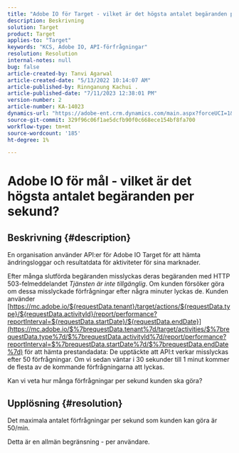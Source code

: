 ```yaml
---
title: "Adobe IO för Target - vilket är det högsta antalet begäranden per sekund?"
description: Beskrivning
solution: Target
product: Target
applies-to: "Target"
keywords: "KCS, Adobe IO, API-förfrågningar"
resolution: Resolution
internal-notes: null
bug: false
article-created-by: Tanvi Agarwal
article-created-date: "5/13/2022 10:14:07 AM"
article-published-by: Rinnganung Kachui .
article-published-date: "7/11/2023 12:38:01 PM"
version-number: 2
article-number: KA-14023
dynamics-url: "https://adobe-ent.crm.dynamics.com/main.aspx?forceUCI=1&pagetype=entityrecord&etn=knowledgearticle&id=78b79668-a5d2-ec11-a7b5-00224809c27a"
source-git-commit: 329f96c06f1ae5dcfb90f0c668ece154bf8fa700
workflow-type: tm+mt
source-wordcount: '185'
ht-degree: 1%

---
```


# Adobe IO för mål - vilket är det högsta antalet begäranden per sekund?

## Beskrivning {#description}


En organisation använder API:er för Adobe IO Target för att hämta ändringsloggar och resultatdata för aktiviteter för sina marknader.

Efter många slutförda begäranden misslyckas deras begäranden med HTTP 503-felmeddelandet *Tjänsten är inte tillgänglig*. Om kunden försöker göra om dessa misslyckade förfrågningar efter några minuter lyckas de. Kunden använder [https://mc.adobe.io/${requestData.tenant}/target/actions/${requestData.type}/${requestData.activityId}/report/performance?reportInterval=${requestData.startDate}/${requestData.endDate}](https://mc.adobe.io/$%7brequestData.tenant%7d/target/activities/$%7brequestData.type%7d/$%7brequestData.activityId%7d/report/performance?reportInterval=$%7brequestData.startDate%7d/$%7brequestData.endDate%7d) för att hämta prestandadata: De upptäckte att API:t verkar misslyckas efter 50 förfrågningar. Om vi sedan väntar i 30 sekunder till 1 minut kommer de flesta av de kommande förfrågningarna att lyckas.

Kan vi veta hur många förfrågningar per sekund kunden ska göra?


## Upplösning {#resolution}


Det maximala antalet förfrågningar per sekund som kunden kan göra är 50/min.

Detta är en allmän begränsning - per användare.
